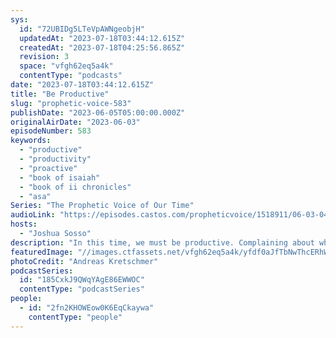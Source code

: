 ```yaml
---
sys:
  id: "72UBIDg5LTeVpAWNgeobjH"
  updatedAt: "2023-07-18T03:44:12.615Z"
  createdAt: "2023-07-18T04:25:56.865Z"
  revision: 3
  space: "vfgh62eq5a4k"
  contentType: "podcasts"
date: "2023-07-18T03:44:12.615Z"
title: "Be Productive"
slug: "prophetic-voice-583"
publishDate: "2023-06-05T05:00:00.000Z"
originalAirDate: "2023-06-03"
episodeNumber: 583
keywords:
  - "productive"
  - "productivity"
  - "proactive"
  - "book of isaiah"
  - "book of ii chronicles"
  - "asa"
Series: "The Prophetic Voice of Our Time"
audioLink: "https://episodes.castos.com/propheticvoice/1518911/06-03-04-23-The-Prophetic-Voice-of-our-Time-mixdown-.mp3"
hosts:
  - "Joshua Sosso"
description: "In this time, we must be productive. Complaining about what the world is doing is not productive to the Kingdom of God. We are called to be a transformative influence on this world. He is the vine and we are the branches; we cannot produce any fruit without being connected to the vine. Let is continue to focus on what God is calling us to do."
featuredImage: "//images.ctfassets.net/vfgh62eq5a4k/yfdf0aJfTbNwThcERhWRh/7022151430874084978b12998e1fc57b/andreas-kretschmer-zUytXs3fusw-unsplash__2___1_.jpg"
photoCredit: "Andreas Kretschmer"
podcastSeries:
  id: "185CxkJ9QWqYAgE86EWWOC"
  contentType: "podcastSeries"
people:
  - id: "2fn2KHOWEow0K6EqCkaywa"
    contentType: "people"
---
```

